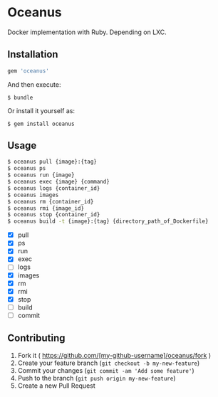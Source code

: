 # Oceanus

Docker implementation with Ruby.
Depending on LXC.

## Installation

```ruby
gem 'oceanus'
```

And then execute:

    $ bundle

Or install it yourself as:

    $ gem install oceanus

## Usage

```sh
$ oceanus pull {image}:{tag}
$ oceanus ps
$ oceanus run {image}
$ oceanus exec {image} {command}
$ oceanus logs {container_id}
$ oceanus images
$ oceanus rm {container_id}
$ oceanus rmi {image_id}
$ oceanus stop {container_id}
$ oceanus build -t {image}:{tag} {directory_path_of_Dockerfile}
```

- [x] pull
- [x] ps
- [x] run
- [x] exec
- [ ] logs
- [x] images
- [x] rm
- [x] rmi
- [x] stop
- [ ] build
- [ ] commit

## Contributing

1. Fork it ( https://github.com/[my-github-username]/oceanus/fork )
2. Create your feature branch (`git checkout -b my-new-feature`)
3. Commit your changes (`git commit -am 'Add some feature'`)
4. Push to the branch (`git push origin my-new-feature`)
5. Create a new Pull Request
